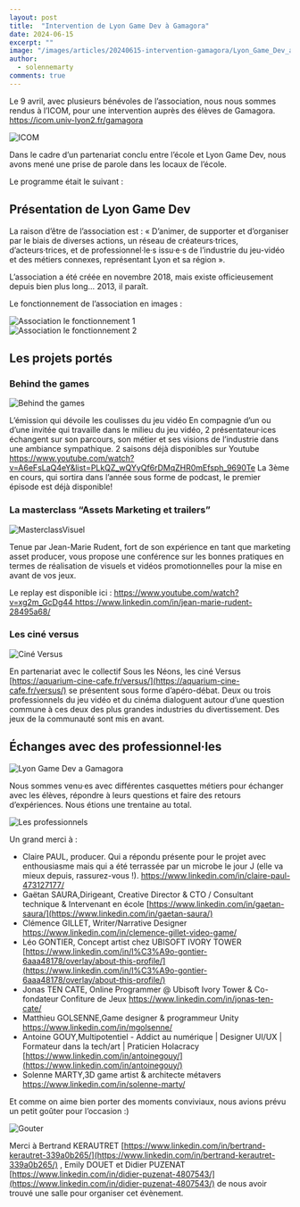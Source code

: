 ```yaml
---
layout: post
title:  "Intervention de Lyon Game Dev à Gamagora"
date: 2024-06-15
excerpt: ""
image: "/images/articles/20240615-intervention-gamagora/Lyon_Game_Dev_a_Gamagora.jpg"
author: 
  - solennemarty
comments: true
---
```

Le 9 avril, avec plusieurs bénévoles de l’association, nous nous sommes rendus à l’ICOM, pour une intervention auprès des élèves de Gamagora. [https://icom.univ-lyon2.fr/gamagora ](https://icom.univ-lyon2.fr/gamagora)

<div class="box alt">
    <div class="row 50% uniform">
	<div class="6u">
        <span class="image fit">
            <img src="{{ "/images/articles/20240615-intervention-gamagora/ICOM.jpg" | absolute_url }}" alt="ICOM" />
        </span>
    </div>
    </div>
</div>

Dans le cadre d’un partenariat conclu entre l’école et Lyon Game Dev, nous avons mené une prise de parole dans les locaux de l’école.

Le programme était le suivant : 


## Présentation de Lyon Game Dev

La raison d’être de l’association est : 
« D’animer, de supporter et d’organiser par le biais de diverses actions, un réseau de créateurs·trices, d’acteurs·trices, et de professionnel·le·s issu·e·s de l’industrie du jeu-vidéo et des métiers connexes, représentant Lyon et sa région ». 

L’association a été créée en novembre 2018, mais existe officieusement depuis bien plus long… 2013, il paraît.


Le fonctionnement de l’association en images : 

<div class="box alt">
    <div class="row 50% uniform">
	<div class="6u">
        <span class="image fit">
            <img src="{{ "/images/articles/20240615-intervention-gamagora/Association_le_fonctionnement_1.jpg" | absolute_url }}" alt="Association le fonctionnement 1" />
        </span>
    </div>
    </div>
</div>

<div class="box alt">
    <div class="row 50% uniform">
	<div class="6u">
        <span class="image fit">
            <img src="{{ "/images/articles/20240615-intervention-gamagora/Association_le_fonctionnement_2.jpg" | absolute_url }}" alt="Association le fonctionnement 2" />
        </span>
    </div>
    </div>
</div>

## Les projets portés

### Behind the games

<div class="box alt">
    <div class="row 50% uniform">
	<div class="6u">
        <span class="image fit">
            <img src="{{ "/images/articles/20240615-intervention-gamagora/Behind_the_games.jpg" | absolute_url }}" alt="Behind the games" />
        </span>
    </div>
    </div>
</div>

L’émission qui dévoile les coulisses du jeu vidéo
En compagnie d’un ou d’une invitée qui travaille dans le milieu du jeu vidéo, 2 présentateur·ices échangent sur son parcours, son métier et ses visions de l’industrie dans une ambiance sympathique.
2 saisons déjà disponibles sur Youtube https://www.youtube.com/watch?v=A6eFsLaQ4eY&list=PLkQZ_wQYyQf6rDMqZHR0mEfsph_9690Te 
La 3ème en cours, qui sortira dans l’année sous forme de podcast, le premier épisode est déjà disponible!

### La masterclass “Assets Marketing et trailers”

<div class="box alt">
    <div class="row 50% uniform">
	<div class="6u">
        <span class="image fit">
            <img src="{{ "/images/articles/20240615-intervention-gamagora/MasterclassVisuel.png" | absolute_url }}" alt="MasterclassVisuel" />
        </span>
    </div>
    </div>
</div>

Tenue par Jean-Marie Rudent, fort de son expérience en tant que marketing asset producer, vous propose une conférence sur les bonnes pratiques en termes de réalisation de visuels et vidéos promotionnelles pour la mise en avant de vos jeux.  

Le replay est disponible ici : [https://www.youtube.com/watch?v=xg2m_GcDg44 ](https://www.youtube.com/watch?v=xg2m_GcDg44)
[https://www.linkedin.com/in/jean-marie-rudent-28495a68/ ](https://www.linkedin.com/in/jean-marie-rudent-28495a68/)

### Les ciné versus

<div class="box alt">
    <div class="row 50% uniform">
	<div class="6u">
        <span class="image fit">
            <img src="{{ "/images/articles/20240615-intervention-gamagora/cine_versus.jpg" | absolute_url }}" alt="Ciné Versus" />
        </span>
    </div>
    </div>
</div>

En partenariat avec le collectif Sous les Néons, les ciné Versus [https://aquarium-cine-cafe.fr/versus/](https://aquarium-cine-cafe.fr/versus/)  se présentent sous forme d’apéro-débat. Deux ou trois professionnels du jeu vidéo et du cinéma dialoguent autour d’une question commune à ces deux des plus grandes industries du divertissement.
Des jeux de la communauté sont mis en avant.

## Échanges avec des professionnel·les

<div class="box alt">
    <div class="row 50% uniform">
	<div class="6u">
        <span class="image fit">
            <img src="{{ "/images/articles/20240615-intervention-gamagora/Lyon_Game_Dev_a_Gamagora.jpg" | absolute_url }}" alt="Lyon Game Dev a Gamagora" />
        </span>
    </div>
    </div>
</div>

Nous sommes venu·es avec différentes casquettes métiers pour échanger avec les élèves, répondre à leurs questions et faire des retours d’expériences. Nous étions une trentaine au total.

<div class="box alt">
    <div class="row 50% uniform">
	<div class="6u">
        <span class="image fit">
            <img src="{{ "/images/articles/20240615-intervention-gamagora/Les_professionnels.jpg" | absolute_url }}" alt="Les professionnels" />
        </span>
    </div>
    </div>
</div>

Un grand merci à : 
- Claire PAUL, producer. Qui a répondu présente pour le projet avec enthousiasme mais qui a été terrassée par un microbe le jour J (elle va mieux depuis, rassurez-vous !). [https://www.linkedin.com/in/claire-paul-473127177/ ](https://www.linkedin.com/in/claire-paul-473127177/)
- Gaëtan SAURA,Dirigeant, Creative Director & CTO / Consultant technique & Intervenant en école [https://www.linkedin.com/in/gaetan-saura/](https://www.linkedin.com/in/gaetan-saura/) 
- Clémence GILLET, Writer/Narrative Designer [https://www.linkedin.com/in/clemence-gillet-video-game/ ](https://www.linkedin.com/in/clemence-gillet-video-game/)
- Léo GONTIER, Concept artist chez UBISOFT IVORY TOWER [https://www.linkedin.com/in/l%C3%A9o-gontier-6aaa48178/overlay/about-this-profile/](https://www.linkedin.com/in/l%C3%A9o-gontier-6aaa48178/overlay/about-this-profile/) 
- Jonas TEN CATE, Online Programmer @ Ubisoft Ivory Tower & Co-fondateur Confiture de Jeux [https://www.linkedin.com/in/jonas-ten-cate/ ](https://www.linkedin.com/in/jonas-ten-cate/)
- Matthieu GOLSENNE,Game designer & programmeur Unity [https://www.linkedin.com/in/mgolsenne/ ](https://www.linkedin.com/in/mgolsenne/)
- Antoine GOUY,Multipotentiel - Addict au numérique | Designer UI/UX | Formateur dans la tech/art | Praticien Holacracy [https://www.linkedin.com/in/antoinegouy/](https://www.linkedin.com/in/antoinegouy/) 
- Solenne MARTY,3D game artist & architecte métavers [https://www.linkedin.com/in/solenne-marty/ ](https://www.linkedin.com/in/solenne-marty/)

Et comme on aime bien porter des moments conviviaux, nous avions prévu un petit goûter pour l’occasion :) 

<div class="box alt">
    <div class="row 50% uniform">
	<div class="6u">
        <span class="image fit">
            <img src="{{ "/images/articles/20240615-intervention-gamagora/Gouter.jpg" | absolute_url }}" alt="Gouter" />
        </span>
    </div>
    </div>
</div>

Merci à Bertrand KERAUTRET [https://www.linkedin.com/in/bertrand-kerautret-339a0b265/](https://www.linkedin.com/in/bertrand-kerautret-339a0b265/) , Emily DOUET et Didier PUZENAT [https://www.linkedin.com/in/didier-puzenat-4807543/](https://www.linkedin.com/in/didier-puzenat-4807543/)  de nous avoir trouvé une salle pour organiser cet évènement.
